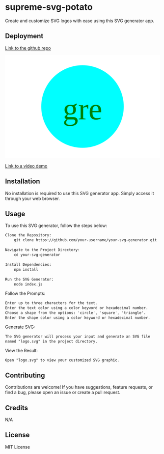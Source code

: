 # supreme-svg-potato
Create and customize SVG logos with ease using this SVG generator app.


## Deployment
[Link to the github repo](https://github.com/RonaldMartin02/supreme-svg-potato)

![Image of my example svg](./logo.svg)

[Link to a video demo](https://drive.google.com/file/d/1kouBBFwtaef3eqnLfd2CJW_X0NmMMTka/view)
## Installation
No installation is required to use this SVG generator app. Simply access it through your web browser.

## Usage
To use this SVG generator, follow the steps below:
    
    Clone the Repository:
        git clone https://github.com/your-username/your-svg-generator.git
    
    Navigate to the Project Directory:
        cd your-svg-generator
    
    Install Dependencies:
        npm install
    
    Run the SVG Generator:
        node index.js
Follow the Prompts:

    Enter up to three characters for the text.
    Enter the text color using a color keyword or hexadecimal number.
    Choose a shape from the options: 'circle', 'square', 'triangle'.
    Enter the shape color using a color keyword or hexadecimal number.

Generate SVG:

    The SVG generator will process your input and generate an SVG file named "logo.svg" in the project directory.

View the Result:

    Open "logo.svg" to view your customized SVG graphic.

## Contributing
Contributions are welcome! If you have suggestions, feature requests, or find a bug, please open an issue or create a pull request.

## Credits

N/A

## License

MIT License
